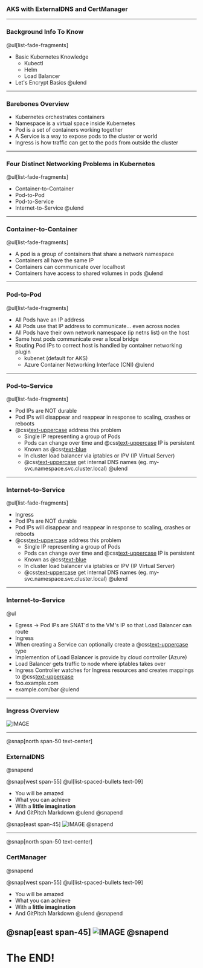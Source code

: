 ### AKS with ExternalDNS and CertManager

---

### Background Info To Know
@ul[list-fade-fragments]
- Basic Kubernetes Knowledge
    - Kubectl
    - Helm
    - Load Balancer
- Let's Encrypt Basics
@ulend

---

### Barebones Overview
- Kubernetes orchestrates containers
- Namespace is a virtual space inside Kubernetes
- Pod is a set of containers working together
- A Service is a way to expose pods to the cluster or world
- Ingress is how traffic can get to the pods from outside the cluster

---

### Four Distinct Networking Problems in Kubernetes
@ul[list-fade-fragments]
- Container-to-Container 
- Pod-to-Pod
- Pod-to-Service
- Internet-to-Service
@ulend

---

### Container-to-Container
@ul[list-fade-fragments]
- A pod is a group of containers that share a network namespace
- Containers all have the same IP
- Containers can communicate over localhost
- Containers have access to shared volumes in pods
@ulend

---

### Pod-to-Pod
@ul[list-fade-fragments]
- All Pods have an IP address
- All Pods use that IP address to communicate... even across nodes
- All Pods have their own network namespace (ip netns list) on the host
- Same host pods communicate over a local bridge
- Routing Pod IPs to correct host is handled by container networking plugin
    - kubenet (default for AKS)
    - Azure Container Networking Interface (CNI)
@ulend
---

### Pod-to-Service
@ul[list-fade-fragments]
- Pod IPs are NOT durable
- Pod IPs will disappear and reappear in response to scaling, crashes or reboots
- @css[text-uppercase](Services) address this problem
    - Single IP representing a group of Pods
    - Pods can change over time and @css[text-uppercase](service) IP is persistent
    - Known as @css[text-blue](ClusterIP)
    - In cluster load balancer via iptables or IPV (IP Virtual Server)
    - @css[text-uppercase](Services) get internal DNS names (eg. my-svc.namespace.svc.cluster.local)
@ulend

---

### Internet-to-Service
@ul[list-fade-fragments]
- Ingress
- Pod IPs are NOT durable
- Pod IPs will disappear and reappear in response to scaling, crashes or reboots
- @css[text-uppercase](Services) address this problem
    - Single IP representing a group of Pods
    - Pods can change over time and @css[text-uppercase](service) IP is persistent
    - Known as @css[text-blue](ClusterIP)
    - In cluster load balancer via iptables or IPV (IP Virtual Server)
    - @css[text-uppercase](Services) get internal DNS names (eg. my-svc.namespace.svc.cluster.local)
@ulend
---

### Internet-to-Service
@ul
- Egress -> Pod IPs are SNAT'd to the VM's IP so that Load Balancer can route
- Ingress
- When creating a Service can optionally create a @css[text-uppercase](LoadBalancer) type 
- Implemention of Load Balancer is provide by cloud controller (Azure)
- Load Balancer gets traffic to node where iptables takes over
- Ingress Controller watches for Ingress resources and creates mappings to
  @css[text-uppercase](services)
- foo.example.com
- example.com/bar
@ulend

---

### Ingress Overview

![IMAGE](assets/img/ingress.png)

---

@snap[north span-50 text-center]
### ExternalDNS
@snapend

@snap[west span-55]
@ul[list-spaced-bullets text-09]
- You will be amazed
- What you can achieve
- With a **little imagination**
- And GitPitch Markdown
@ulend
@snapend

@snap[east span-45]
![IMAGE](assets/img/dns.png)
@snapend

---

@snap[north span-50 text-center]
### CertManager
@snapend

@snap[west span-55]
@ul[list-spaced-bullets text-09]
- You will be amazed
- What you can achieve
- With a **little imagination**
- And GitPitch Markdown
@ulend
@snapend

@snap[east span-45]
![IMAGE](assets/img/cert.png)
@snapend
---

# The END!

